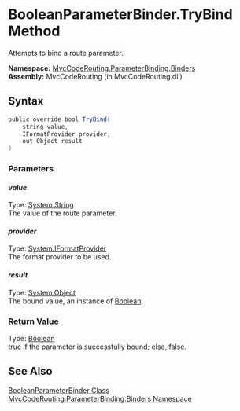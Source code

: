 BooleanParameterBinder.TryBind Method
=====================================
Attempts to bind a route parameter.

**Namespace:** [MvcCodeRouting.ParameterBinding.Binders][1]  
**Assembly:** MvcCodeRouting (in MvcCodeRouting.dll)

Syntax
------

```csharp
public override bool TryBind(
	string value,
	IFormatProvider provider,
	out Object result
)
```

### Parameters

#### *value*
Type: [System.String][2]  
The value of the route parameter.

#### *provider*
Type: [System.IFormatProvider][3]  
The format provider to be used.

#### *result*
Type: [System.Object][4]  
The bound value, an instance of [Boolean][5].

### Return Value
Type: [Boolean][5]  
true if the parameter is successfully bound; else, false.

See Also
--------
[BooleanParameterBinder Class][6]  
[MvcCodeRouting.ParameterBinding.Binders Namespace][1]  

[1]: ../README.md
[2]: http://msdn.microsoft.com/en-us/library/s1wwdcbf
[3]: http://msdn.microsoft.com/en-us/library/efh2ww9y
[4]: http://msdn.microsoft.com/en-us/library/e5kfa45b
[5]: http://msdn.microsoft.com/en-us/library/a28wyd50
[6]: README.md